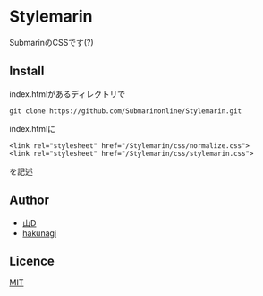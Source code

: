 # Stylemarin
SubmarinのCSSです(?)

## Install
index.htmlがあるディレクトリで
```
git clone https://github.com/Submarinonline/Stylemarin.git
```
index.htmlに
```
<link rel="stylesheet" href="/Stylemarin/css/normalize.css">
<link rel="stylesheet" href="/Stylemarin/css/stylemarin.css">
```
を記述

## Author
* [山D](https://github.com/yamad-linuxer)
* [hakunagi](https://github.com/hakunagi)


## Licence

[MIT](https://github.com/hakunagi/Cielo-Discord-bot/blob/master/LICENSE)
